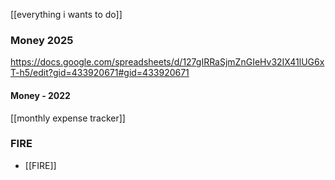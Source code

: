 [[everything i wants to do]]




### Money 2025
https://docs.google.com/spreadsheets/d/127gIRRaSjmZnGIeHv32IX41lUG6xT-h5/edit?gid=433920671#gid=433920671

#### Money - 2022
[[monthly expense tracker]]

### FIRE
- [[FIRE]]




